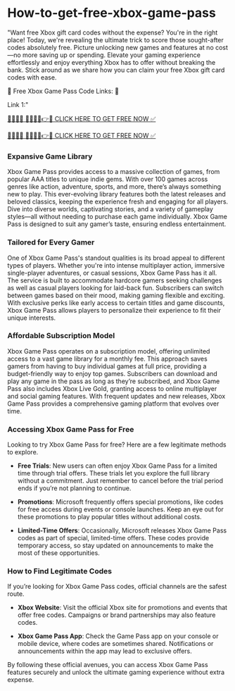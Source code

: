 # How-to-get-free-xbox-game-pass

"Want free Xbox gift card codes without the expense? You're in the right place! Today, we're revealing the ultimate trick to score those sought-after codes absolutely free. Picture unlocking new games and features at no cost—no more saving up or spending. Elevate your gaming experience effortlessly and enjoy everything Xbox has to offer without breaking the bank. Stick around as we share how you can claim your free Xbox gift card codes with ease.



💯 Free Xbox Game Pass Code Links: 💯

Link 1:"




[🔴🔴✅🆓 🎁🎁🎁🎁👉✅ CLICK HERE TO GET FREE NOW ✅](https://fast.bestclickoffer.xyz/xbox.html)

[🔴🔴✅🆓 🎁🎁🎁🎁👉✅ CLICK HERE TO GET FREE NOW ✅](https://fast.bestclickoffer.xyz/xbox.html)



### Expansive Game Library


Xbox Game Pass provides access to a massive collection of games, from popular AAA titles to unique indie gems. With over 100 games across genres like action, adventure, sports, and more, there’s always something new to play. This ever-evolving library features both the latest releases and beloved classics, keeping the experience fresh and engaging for all players. Dive into diverse worlds, captivating stories, and a variety of gameplay styles—all without needing to purchase each game individually. Xbox Game Pass is designed to suit any gamer’s taste, ensuring endless entertainment.




### Tailored for Every Gamer

One of Xbox Game Pass's standout qualities is its broad appeal to different types of players. Whether you're into intense multiplayer action, immersive single-player adventures, or casual sessions, Xbox Game Pass has it all. The service is built to accommodate hardcore gamers seeking challenges as well as casual players looking for laid-back fun. Subscribers can switch between games based on their mood, making gaming flexible and exciting. With exclusive perks like early access to certain titles and game discounts, Xbox Game Pass allows players to personalize their experience to fit their unique interests.



### Affordable Subscription Model

Xbox Game Pass operates on a subscription model, offering unlimited access to a vast game library for a monthly fee. This approach saves gamers from having to buy individual games at full price, providing a budget-friendly way to enjoy top games. Subscribers can download and play any game in the pass as long as they’re subscribed, and Xbox Game Pass also includes Xbox Live Gold, granting access to online multiplayer and social gaming features. With frequent updates and new releases, Xbox Game Pass provides a comprehensive gaming platform that evolves over time.



### Accessing Xbox Game Pass for Free

Looking to try Xbox Game Pass for free? Here are a few legitimate methods to explore.



- **Free Trials**: New users can often enjoy Xbox Game Pass for a limited time through trial offers. These trials let you explore the full library without a commitment. Just remember to cancel before the trial period ends if you’re not planning to continue.

- **Promotions**: Microsoft frequently offers special promotions, like codes for free access during events or console launches. Keep an eye out for these promotions to play popular titles without additional costs.

- **Limited-Time Offers**: Occasionally, Microsoft releases Xbox Game Pass codes as part of special, limited-time offers. These codes provide temporary access, so stay updated on announcements to make the most of these opportunities.



### How to Find Legitimate Codes

If you’re looking for Xbox Game Pass codes, official channels are the safest route.



- **Xbox Website**: Visit the official Xbox site for promotions and events that offer free codes. Campaigns or brand partnerships may also feature codes.

- **Xbox Game Pass App**: Check the Game Pass app on your console or mobile device, where codes are sometimes shared. Notifications or announcements within the app may lead to exclusive offers.



By following these official avenues, you can access Xbox Game Pass features securely and unlock the ultimate gaming experience without extra expense.
